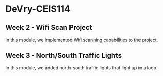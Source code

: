 # DeVry-CEIS114

## Week 2 - Wifi Scan Project

In this module, we implemented Wifi scanning capabilities to the project.

## Week 3 - North/South Traffic Lights

In this module, we added north-south traffic lights that light up in a loop.
